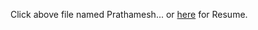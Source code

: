Click above file named Prathamesh... or [here](https://github.com/PrathameshBhagat/Resume/blob/main/Prathamesh_Bhagat_BTech_Resume.pdf) for Resume.
